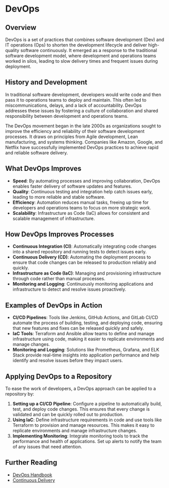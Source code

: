 # DevOps

## Overview

DevOps is a set of practices that combines software development (Dev) and IT operations (Ops) to shorten the development lifecycle and deliver high-quality software continuously. It emerged as a response to the traditional software development model, where development and operations teams worked in silos, leading to slow delivery times and frequent issues during deployment.

## History and Development

In traditional software development, developers would write code and then pass it to operations teams to deploy and maintain. This often led to miscommunications, delays, and a lack of accountability. DevOps addresses these issues by fostering a culture of collaboration and shared responsibility between development and operations teams.

The DevOps movement began in the late 2000s as organizations sought to improve the efficiency and reliability of their software development processes. It draws on principles from Agile development, Lean manufacturing, and systems thinking. Companies like Amazon, Google, and Netflix have successfully implemented DevOps practices to achieve rapid and reliable software delivery.

## What DevOps Improves

- **Speed**: By automating processes and improving collaboration, DevOps enables faster delivery of software updates and features.
- **Quality**: Continuous testing and integration help catch issues early, leading to more reliable and stable software.
- **Efficiency**: Automation reduces manual tasks, freeing up time for developers and operations teams to focus on more strategic work.
- **Scalability**: Infrastructure as Code (IaC) allows for consistent and scalable management of infrastructure.

## How DevOps Improves Processes

- **Continuous Integration (CI)**: Automatically integrating code changes into a shared repository and running tests to detect issues early.
- **Continuous Delivery (CD)**: Automating the deployment process to ensure that code changes can be released to production reliably and quickly.
- **Infrastructure as Code (IaC)**: Managing and provisioning infrastructure through code rather than manual processes.
- **Monitoring and Logging**: Continuously monitoring applications and infrastructure to detect and resolve issues proactively.

## Examples of DevOps in Action

- **CI/CD Pipelines**: Tools like Jenkins, GitHub Actions, and GitLab CI/CD automate the process of building, testing, and deploying code, ensuring that new features and fixes can be released quickly and safely.
- **IaC Tools**: Terraform and Ansible allow teams to define and manage infrastructure using code, making it easier to replicate environments and manage changes.
- **Monitoring and Logging**: Solutions like Prometheus, Grafana, and ELK Stack provide real-time insights into application performance and help identify and resolve issues before they impact users.

## Applying DevOps to a Repository

To ease the work of developers, a DevOps approach can be applied to a repository by:

1. **Setting up a CI/CD Pipeline**: Configure a pipeline to automatically build, test, and deploy code changes. This ensures that every change is validated and can be quickly rolled out to production.
2. **Using IaC**: Define infrastructure requirements in code and use tools like Terraform to provision and manage resources. This makes it easy to replicate environments and manage infrastructure changes.
3. **Implementing Monitoring**: Integrate monitoring tools to track the performance and health of applications. Set up alerts to notify the team of any issues that need attention.

## Further Reading

- [DevOps Handbook](https://itrevolution.com/book/the-devops-handbook/)
- [Continuous Delivery](https://continuousdelivery.com/)
